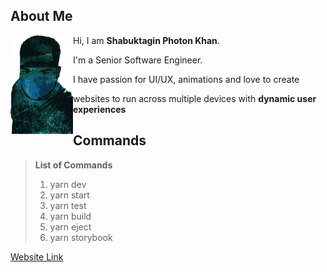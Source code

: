 ## About Me ##

<img
    align="left"
    width="100"
    height="158"
    src="./public/ok.png">

Hi, I am **Shabuktagin Photon Khan**.

I'm a Senior Software Engineer.

I have passion for UI/UX, animations and love to create

websites to run across multiple devices with **dynamic user experiences**

## Commands #

> **List of Commands**
>
> 1. yarn dev
> 2. yarn start
> 3. yarn test
> 4. yarn build
> 5. yarn eject
> 6. yarn storybook

[Website Link](https://heroku-react-pixie.herokuapp.com/)
